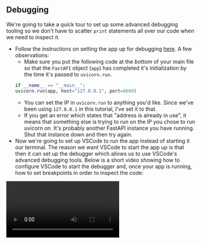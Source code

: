 ## Debugging
We're going to take a quick tour to set up some advanced debugging tooling so we don't have to scatter `print` statements all over our code when we need to inspect it.
- Follow the instructions on setting the app up for debugging [here](https://fastapi.tiangolo.com/tutorial/debugging/). A few observations:
    - Make sure you put the following code at the *bottom* of your main file so that the `FastAPI` object (`app`) has completed it's initialization by the time it's passed to `uvicorn.run`.
    ```python
    if __name__ == "__main__":
    uvicorn.run(app, host="127.0.0.1", port=8000)
    ```
    - You can set the IP in `uvicorn.run` to anything you'd like. Since we've been using `127.0.0.1` in this tutorial, I've set it to that. 
    - If you get an error which states that "address is already in use", it means that something else is trying to run on the IP you chose to run uvicorn on. It's probably another FastAPI instance you have running. Shut that instance down and then try again.
- Now we're going to set up VSCode to run the app instead of starting it our terminal. The reason we want VSCode to start the app up is that then it can set up the debugger which allows us to use VSCode's advanced debugging tools. Below is a short video showing how to configure VSCode to start the debugger and, once your app is running, how to set breakpoints in order to inspect the code:
 <video controls>
  <source src="../images/debugging.mp4" type="video/mp4">
</video> 
